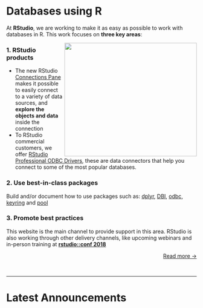 
# Databases using R

At **RStudio**, we are working to make it as easy as possible to work with databases in R. This work focuses on **three key areas**:


<div>
  <img src="/homepage/connection.png"   align="right" height="300" width="350">
</div>

### 1. RStudio products

- The new RStudio [Connections Pane](/connections) makes it possible to easily connect to a variety of data sources, and **explore the objects and data** inside the connection 
- To RStudio commercial customers, we offer [RStudio Professional ODBC Drivers](/rstudio/pro-drivers), these are data connectors that help you connect to some of the most popular databases.

### 2. Use best-in-class packages

Build and/or document how to use packages such as: [dplyr](/dplyr), [DBI](/dbi), [odbc](/odbc), [keyring](/best-practices/managing-credentials/) and [pool](/pool)


### 3. Promote best practices

This website is the main channel to provide support in this area.  RStudio is also working through other delivery channels, like upcoming webinars and in-person training at **[rstudio::conf 2018](https://www.rstudio.com/conference/)** 

<p align = "right">
  <a href="overview" class="more" title="Read More...">Read more &rarr;</a>
</p>


</br>

<hr>

# Latest Announcements 
